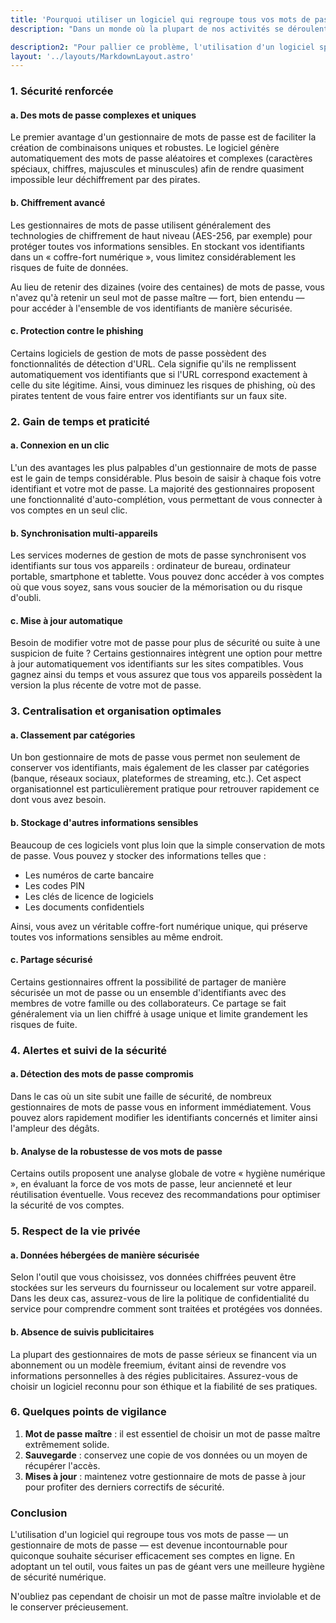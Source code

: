 ```yaml
---
title: 'Pourquoi utiliser un logiciel qui regroupe tous vos mots de passe et quel gestionnaire choisir ?'
description: "Dans un monde où la plupart de nos activités se déroulent en ligne, la sécurité numérique est devenue un enjeu majeur. Qu'il s'agisse de consulter votre compte bancaire, de vous connecter à vos réseaux sociaux ou de gérer vos différents services en ligne, la création et la gestion de mots de passe solides sont indispensables pour protéger vos données personnelles. Pourtant, beaucoup d'utilisateurs continuent d'employer des mots de passe simples et les réutilisent sur plusieurs sites, ce qui augmente les risques de piratage."

description2: "Pour pallier ce problème, l'utilisation d'un logiciel spécialisé dans la gestion et la centralisation de vos mots de passe (souvent appelé « gestionnaire de mots de passe ») se révèle être la solution idéale. Découvrez dans cet article les multiples avantages de recourir à une telle solution, ainsi qu'un aperçu des gestionnaires les plus connus, avec leurs points forts et leurs inconvénients."
layout: '../layouts/MarkdownLayout.astro'
---
```


### 1. Sécurité renforcée

#### a. Des mots de passe complexes et uniques

Le premier avantage d'un gestionnaire de mots de passe est de faciliter la création de combinaisons uniques et robustes. Le logiciel génère automatiquement des mots de passe aléatoires et complexes (caractères spéciaux, chiffres, majuscules et minuscules) afin de rendre quasiment impossible leur déchiffrement par des pirates.

#### b. Chiffrement avancé

Les gestionnaires de mots de passe utilisent généralement des technologies de chiffrement de haut niveau (AES-256, par exemple) pour protéger toutes vos informations sensibles. En stockant vos identifiants dans un « coffre-fort numérique », vous limitez considérablement les risques de fuite de données.

Au lieu de retenir des dizaines (voire des centaines) de mots de passe, vous n'avez qu'à retenir un seul mot de passe maître — fort, bien entendu — pour accéder à l'ensemble de vos identifiants de manière sécurisée.

#### c. Protection contre le phishing

Certains logiciels de gestion de mots de passe possèdent des fonctionnalités de détection d'URL. Cela signifie qu'ils ne remplissent automatiquement vos identifiants que si l'URL correspond exactement à celle du site légitime. Ainsi, vous diminuez les risques de phishing, où des pirates tentent de vous faire entrer vos identifiants sur un faux site.

### 2. Gain de temps et praticité

#### a. Connexion en un clic

L'un des avantages les plus palpables d'un gestionnaire de mots de passe est le gain de temps considérable. Plus besoin de saisir à chaque fois votre identifiant et votre mot de passe. La majorité des gestionnaires proposent une fonctionnalité d'auto-complétion, vous permettant de vous connecter à vos comptes en un seul clic.

#### b. Synchronisation multi-appareils

Les services modernes de gestion de mots de passe synchronisent vos identifiants sur tous vos appareils : ordinateur de bureau, ordinateur portable, smartphone et tablette. Vous pouvez donc accéder à vos comptes où que vous soyez, sans vous soucier de la mémorisation ou du risque d'oubli.

#### c. Mise à jour automatique

Besoin de modifier votre mot de passe pour plus de sécurité ou suite à une suspicion de fuite ? Certains gestionnaires intègrent une option pour mettre à jour automatiquement vos identifiants sur les sites compatibles. Vous gagnez ainsi du temps et vous assurez que tous vos appareils possèdent la version la plus récente de votre mot de passe.

### 3. Centralisation et organisation optimales

#### a. Classement par catégories

Un bon gestionnaire de mots de passe vous permet non seulement de conserver vos identifiants, mais également de les classer par catégories (banque, réseaux sociaux, plateformes de streaming, etc.). Cet aspect organisationnel est particulièrement pratique pour retrouver rapidement ce dont vous avez besoin.

#### b. Stockage d'autres informations sensibles

Beaucoup de ces logiciels vont plus loin que la simple conservation de mots de passe. Vous pouvez y stocker des informations telles que :

- Les numéros de carte bancaire
- Les codes PIN
- Les clés de licence de logiciels
- Les documents confidentiels

Ainsi, vous avez un véritable coffre-fort numérique unique, qui préserve toutes vos informations sensibles au même endroit.

#### c. Partage sécurisé

Certains gestionnaires offrent la possibilité de partager de manière sécurisée un mot de passe ou un ensemble d'identifiants avec des membres de votre famille ou des collaborateurs. Ce partage se fait généralement via un lien chiffré à usage unique et limite grandement les risques de fuite.

### 4. Alertes et suivi de la sécurité

#### a. Détection des mots de passe compromis

Dans le cas où un site subit une faille de sécurité, de nombreux gestionnaires de mots de passe vous en informent immédiatement. Vous pouvez alors rapidement modifier les identifiants concernés et limiter ainsi l'ampleur des dégâts.

#### b. Analyse de la robustesse de vos mots de passe

Certains outils proposent une analyse globale de votre « hygiène numérique », en évaluant la force de vos mots de passe, leur ancienneté et leur réutilisation éventuelle. Vous recevez des recommandations pour optimiser la sécurité de vos comptes.

### 5. Respect de la vie privée

#### a. Données hébergées de manière sécurisée

Selon l'outil que vous choisissez, vos données chiffrées peuvent être stockées sur les serveurs du fournisseur ou localement sur votre appareil. Dans les deux cas, assurez-vous de lire la politique de confidentialité du service pour comprendre comment sont traitées et protégées vos données.

#### b. Absence de suivis publicitaires

La plupart des gestionnaires de mots de passe sérieux se financent via un abonnement ou un modèle freemium, évitant ainsi de revendre vos informations personnelles à des régies publicitaires. Assurez-vous de choisir un logiciel reconnu pour son éthique et la fiabilité de ses pratiques.

### 6. Quelques points de vigilance

1. **Mot de passe maître** : il est essentiel de choisir un mot de passe maître extrêmement solide.
2. **Sauvegarde** : conservez une copie de vos données ou un moyen de récupérer l'accès.
3. **Mises à jour** : maintenez votre gestionnaire de mots de passe à jour pour profiter des derniers correctifs de sécurité.

### Conclusion

L'utilisation d'un logiciel qui regroupe tous vos mots de passe — un gestionnaire de mots de passe — est devenue incontournable pour quiconque souhaite sécuriser efficacement ses comptes en ligne. En adoptant un tel outil, vous faites un pas de géant vers une meilleure hygiène de sécurité numérique.

N'oubliez pas cependant de choisir un mot de passe maître inviolable et de le conserver précieusement.
